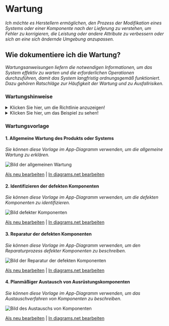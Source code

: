 # **Wartung**

*Ich möchte es Herstellern ermöglichen, den Prozess der Modifikation eines Systems oder einer Komponente nach der Lieferung zu verstehen, um Fehler zu korrigieren, die Leistung oder andere Attribute zu verbessern oder sich an eine sich ändernde Umgebung anzupassen.*

## **Wie dokumentiere ich die Wartung?**

*Wartungsanweisungen liefern die notwendigen Informationen, um das System effektiv zu warten und die erforderlichen Operationen durchzuführen, damit das System langfristig ordnungsgemäß funktioniert. Dazu gehören Ratschläge zur Häufigkeit der Wartung und zu Ausfallrisiken.*

 ### **Wartungshinweise**
<Details>
  <summary>Klicken Sie hier, um die Richtlinie anzuzeigen!</summary>
 
  - **Definition:** *Eine Wartungsanweisung ist ein technisches Kommunikationsdokument, das Empfehlungen und notwendige Informationen zur effektiven Wartung des Systems geben soll.*

  ```
Was beinhaltet die Dokumentation von Wartungsanleitungen?

1. Einführung der allgemeinen Wartung des Produkts oder Systems
    - Reinigung
    - Schmieren
    - Regelmäßige Inspektionen oder Wartungen. Diese können zeitbasiert oder nutzungsbasiert ausgeführt werden.
       - Wartung nach vorgegebenen Intervallen
       - Wartung nach vorgeschriebenen Kriterien
       - Wartung durch Integration von Analyse-, Mess- und regelmäßigen Testaktivitäten
    - Regelmäßige Anpassung der Maschinen, falls erforderlich
    - Wartungswerkzeuge
       - Verschiedene Werkzeuge, die zur Durchführung der Wartungsarbeiten erforderlich sind
2. Identifizieren der defekten Komponenten
    - Überwachung der Geräteleistung
    - So erkennen Sie eine defekte Komponente
    - Störungsbeseitigung
    - Nachweis der Fehlerbeseitigung
3. Reparatur der defekten Komponenten
    - Schritt-für-Schritt-Verfahren, die den Reparaturablauf beschreiben
    - Sehen Sie im Abschnitt Herstellung nach, wo Sie die Herstellungsanweisungen zum Wiederaufbau der defekten Komponenten finden
    - Überprüfung der Reparatur
    - Erforderliche Werkzeuge für die Reparatur
4. Austausch von Ausrüstungskomponenten nach Plan
    - Schritt-für-Schritt-Verfahren, die die Ersetzungssequenz beschreiben
    - Benötigtes Werkzeug zum Austausch der Komponenten

Wie visualisiert man den Wartungsprozess?
 1. Bilder
 2. Videos

```
</details>

<Details>
  <summary>Klicken Sie hier, um das Beispiel zu sehen!</summary>

#### *Beispiel 1:* [FarmBot Genesis V1.5](https://genesis.farm.bot/v1.5/Extras/maintenance)
</details>

### Wartungsvorlage
 
 #### 1. Allgemeine Wartung des Produkts oder Systems
 
   *Sie können diese Vorlage im App-Diagramm verwenden, um die allgemeine Wartung zu erklären.*
 
![Bild der allgemeinen Wartung](https://github.com/OPEN-NEXT/WP2.3-Guideline-and-templatefor-documentation-of-OSH-design-reuse/blob/main/Sources/Images/General%20Wartung%201.jpg)

 <a href="https://app.diagrams.net/#Hamerezoji1362%2Fdrawio-github%2Fmaster%2FGeneral%20maintenance.drawio">Als neu bearbeiten</a> | <a href="https://app.diagrams.net/#Hamerezoji1362%2Fdrawio-github%2Fmaster%2FGeneral%20maintenance.png">In diagrams.net bearbeiten</a>
 
 #### 2. Identifizieren der defekten Komponenten
 
 *Sie können diese Vorlage im App-Diagramm verwenden, um die defekten Komponenten zu identifizieren.*
 
![Bild defekter Komponenten](https://github.com/OPEN-NEXT/WP2.3-Guideline-and-templatefor-documentation-of-OSH-design-reuse/blob/main/Sources/Images/Identifying%20die%20defekten%20Komponenten.jpg)

 <a href="https://app.diagrams.net/#Hamerezoji1362%2Fdrawio-github%2Fmaster%2FIdentifying%20the%20defective%20components.drawio">Als neu bearbeiten</a> | <a href="https://app.diagrams.net/#Hamerezoji1362%2Fdrawio-github%2Fmaster%2FIdentifying%20the%20defective%20components.png">In diagrams.net bearbeiten</a>
 
 #### 3. Reparatur der defekten Komponenten

 *Sie können diese Vorlage im App-Diagramm verwenden, um den Reparaturprozess defekter Komponenten zu beschreiben.*
 
![Bild der Reparatur der defekten Komponenten](https://github.com/OPEN-NEXT/WP2.3-Guideline-and-templatefor-documentation-of-OSH-design-reuse/blob/main/Sources/Images/Reparieren%20der%20defekten%20Komponenten%201.jpg)

 <a href="https://app.diagrams.net/#Hamerezoji1362%2Fdrawio-github%2Fmaster%2FRepairing%20the%20defective%20components.drawio">Als neu bearbeiten</a> | <a href="https://app.diagrams.net/#Hamerezoji1362%2Fdrawio-github%2Fmaster%2FRepairing%20the%20defective%20components.drawio.png">In diagrams.net bearbeiten</a>
 
 #### 4. Planmäßiger Austausch von Ausrüstungskomponenten

  *Sie können diese Vorlage im App-Diagramm verwenden, um das Austauschverfahren von Komponenten zu beschreiben.*
 
![Bild des Austauschs von Komponenten](https://github.com/OPEN-NEXT/WP2.3-Guideline-and-templatefor-documentation-of-OSH-design-reuse/blob/main/Sources/Images/Replacing%20die%20Teile%20oder%20Komponenten.jpg)

 <a href="https://app.diagrams.net/#Hamerezoji1362%2Fdrawio-github%2Fmaster%2FReplaceing%20the%20parts%20or%20components.drawio">Als neu bearbeiten</a> | <a href="https://app.diagrams.net/#Hamerezoji1362%2Fdrawio-github%2Fmaster%2FReplaceing%20the%20parts%20or%20components.drawio.png">In diagrams.net bearbeiten</a>
